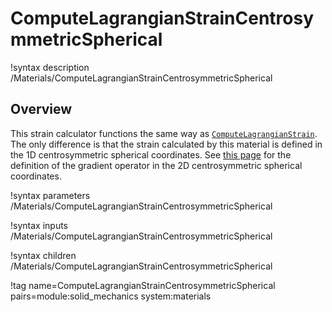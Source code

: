 # ComputeLagrangianStrainCentrosymmetricSpherical

!syntax description /Materials/ComputeLagrangianStrainCentrosymmetricSpherical

## Overview

This strain calculator functions the same way as [`ComputeLagrangianStrain`](ComputeLagrangianStrain.md). The only difference is that the strain calculated by this material is defined in the 1D centrosymmetric spherical coordinates. See [this page](GradientOperator.md#1D_centrosymmetric_spherical) for the definition of the gradient operator in the 2D centrosymmetric spherical coordinates.

!syntax parameters /Materials/ComputeLagrangianStrainCentrosymmetricSpherical

!syntax inputs /Materials/ComputeLagrangianStrainCentrosymmetricSpherical

!syntax children /Materials/ComputeLagrangianStrainCentrosymmetricSpherical

!tag name=ComputeLagrangianStrainCentrosymmetricSpherical pairs=module:solid_mechanics system:materials
